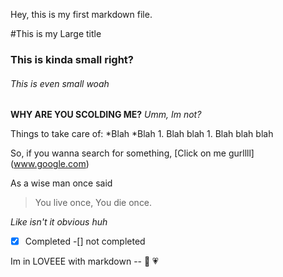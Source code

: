 Hey, this is my first markdown file.

#This is my Large title
### This is kinda small right?
###### This is even small woah

__WHY ARE YOU SCOLDING ME?__
_Umm, Im not?_

Things to take care of:
*Blah
*Blah
	1. Blah blah
	1. Blah blah blah

So, if you wanna search for something, [Click on me gurllll] (www.google.com)

As a wise man once said
> You live once,
> You die once.

_Like isn't it obvious huh_


-[x] Completed
-[] not completed

Im in LOVEEE with markdown -- :revolving_hearts: :heartpulse:

